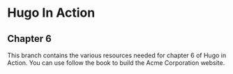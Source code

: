Hugo In Action
===============

Chapter 6
----------

This branch contains the various resources needed for chapter 6 of Hugo in Action. You can use follow the book to build the Acme Corporation website.
